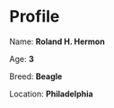 # Profile


Name: **Roland H. Hermon**


Age: **3**


Breed: **Beagle**


Location: **Philadelphia**